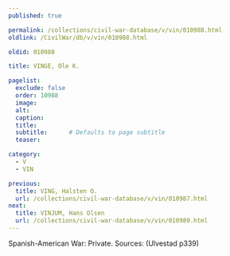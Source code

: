 ```yaml
---
published: true

permalink: /collections/civil-war-database/v/vin/010988.html
oldlink: /CivilWar/db/v/vin/010988.html

oldid: 010988

title: VINGE, Ole K.

pagelist:
  exclude: false
  order: 10988
  image: 
  alt:
  caption:
  title:
  subtitle:      # Defaults to page subtitle
  teaser:

category: 
  - V 
  - VIN

previous:
  title: VING, Halsten O.
  url: /collections/civil-war-database/v/vin/010987.html  
next:
  title: VINJUM, Hans Olsen
  url: /collections/civil-war-database/v/vin/010989.html   
---
```

Spanish-American War: Private. Sources: (Ulvestad p339)